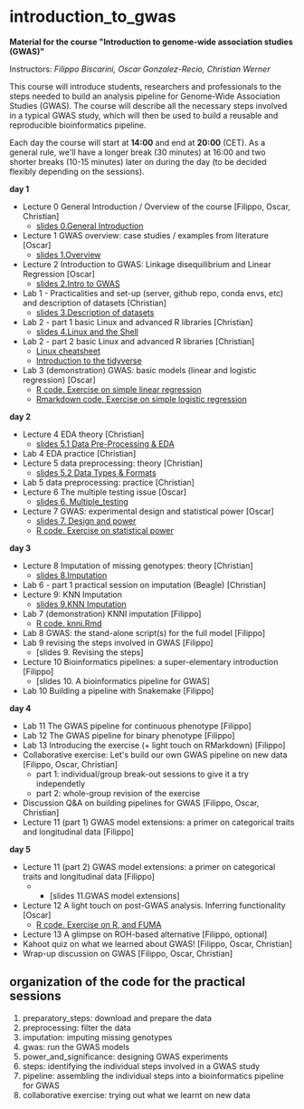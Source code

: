 # introduction_to_gwas

**Material for the course "Introduction to genome-wide association studies (GWAS)"**

Instructors: *Filippo Biscarini, Oscar Gonzalez-Recio, Christian Werner*

This course will introduce students, researchers and professionals to the steps needed to build an analysis pipeline for Genome-Wide Association Studies (GWAS). The course will describe all the necessary steps involved in a typical GWAS study, which will then be used to build a reusable and reproducible bioinformatics pipeline.

Each day the course will start at **14:00** and end at **20:00** (CET).
As a general rule, we'll have a longer break (30 minutes) at 16:00 and two shorter breaks (10-15 minutes) later on during the day (to be decided flexibly depending on the sessions). 

<!-- timetable: [here](https://docs.google.com/spreadsheets/d/1Cy8vBD6I_no8UPzYPU9bz7ASWyI3bc4Y9vcdr5S1TBw/edit#gid=0) -->

**day 1**

- Lecture 0	General Introduction / Overview of the course [Filippo, Oscar, Christian]
    - [slides 0.General Introduction](slides/1.General_Introduction.pdf)
- Lecture 1	GWAS overview: case studies / examples from literature [Oscar]
    - [slides 1.Overview](slides/Lecture1.pdf)
- Lecture 2	Introduction to GWAS: Linkage disequilibrium and Linear Regression [Oscar]
    - [slides 2.Intro to GWAS](slides/Lecture2.pdf)
- Lab 1 - Practicalities and set-up (server, github repo, conda envs, etc) and description of datasets [Christian]
    - [slides 3.Description of datasets](slides/Description_of_datasets.pdf)
- Lab 2 - part 1 basic Linux and advanced R libraries [Christian]
    - [slides 4.Linux and the Shell](slides/4.Linux_and_the_Shell.pdf)
- Lab 2 - part 2 basic Linux and advanced R libraries [Christian]
    - [Linux cheatsheet](slides/Linux_cheatsheet.pdf)
    - [Introduction to the tidyverse](slides/Tidyverse_Intro.html)
- Lab 3 (demonstration) GWAS: basic models (linear and logistic regression) [Oscar]
    - [R code. Exercise on simple linear regression](basic_model/1.Basis_of_linear_regression.R) 
    - [Rmarkdown code. Exercise on simple logistic regression](basic_model/2.exercise.Basis_of_logistic_regression.Rmd)


**day 2**

- Lecture 4 EDA theory [Christian]
    - [slides 5.1 Data Pre-Processing & EDA](slides/Data_Pre-Processing_&_EDA.pdf)
- Lab 4 EDA practice [Christian]
- Lecture 5 data preprocessing: theory [Christian]
    - [slides 5.2 Data Types & Formats](slides/Data_Types_&_Formats.pdf)
- Lab 5 data preprocessing: practice [Christian]
- Lecture 6 The multiple testing issue [Oscar]
    - [slides 6. Multiple_testing](slides/Lecture6.pdf)
- Lecture 7 GWAS: experimental design and statistical power [Oscar]
    - [slides 7. Design and power](slides/Lecture7.pdf)
    - [R code. Exercise on statistical power](5.power_and_significance/StatisticalPower_exercise.R)


**day 3**

- Lecture 8	Imputation of missing genotypes: theory [Christian]
    - [slides 8.Imputation](slides/Imputation.pdf)
- Lab 6 - part 1 practical session on imputation (Beagle) [Christian]
- Lecture 9: KNN Imputation 
    - [slides 9.KNN Imputation](slides/8.KNN_imputation.pdf)
- Lab 7 (demonstration) KNNI imputation [Filippo]
    - [R code. knni.Rmd](3.imputation/knni.Rmd)
- Lab 8 GWAS: the stand-alone script(s) for the full model [Filippo]
- Lab 9 revising the steps involved in GWAS [Filippo]
    - [slides 9. Revising the steps]  
- Lecture 10 Bioinformatics pipelines: a super-elementary introduction [Filippo]
    - [slides 10. A bioinformatics pipeline for GWAS]
- Lab 10 Building a pipeline with Snakemake [Filippo]

**day 4**

- Lab 11 The GWAS pipeline for continuous phenotype [Filippo]
- Lab 12 The GWAS pipeline for binary phenotype [Filippo]
- Lab 13 Introducing the exercise (+ light touch on RMarkdown) [Filippo]
- Collaborative exercise: Let's build our own GWAS pipeline on new data [Filippo, Oscar, Christian]
    - part 1: individual/group break-out sessions to give it a try independetly
    - part 2: whole-group revision of the exercise
- Discussion Q&A on building pipelines for GWAS [Filippo, Oscar, Christian]
- Lecture 11 (part 1) GWAS model extensions: a primer on categorical traits and longitudinal data [Filippo]
 
**day 5**

- Lecture 11 (part 2) GWAS model extensions: a primer on categorical traits and longitudinal data [Filippo]
    - - [slides 11.GWAS model extensions]
- Lecture 12 A light touch on post-GWAS analysis. Inferring functionality [Oscar]
    - [R code. Exercise on R, and FUMA](functional_analysis/getGenesFromSNP.R)
- Lecture 13 A glimpse on ROH-based alternative [Filippo, optional]
- Kahoot quiz on what we learned about GWAS! [Filippo, Oscar, Christian]
- Wrap-up discussion on GWAS [Filippo, Oscar, Christian]

## organization of the code for the practical sessions

1. preparatory_steps: download and prepare the data
2. preprocessing: filter the data
3. imputation: imputing missing genotypes
4. gwas: run the GWAS models
5. power_and_significance: designing GWAS experiments
6. steps: identifying the individual steps involved in a GWAS study
7. pipeline: assembling the individual steps into a bioinformatics pipeline for GWAS
8. collaborative exercise: trying out what we learnt on new data
